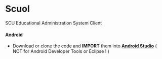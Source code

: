 Scuol
=====

SCU Educational Administration System Client

#### Android 

- Download or clone the code and **IMPORT** them into **[Android Studio]** 
  ( NOT for Android Developer Tools or Eclipse ! )

[Android Studio]:https://developer.android.com/sdk/installing/studio.html
